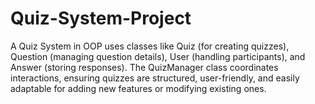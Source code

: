 # Quiz-System-Project
A Quiz System in OOP uses classes like Quiz (for creating quizzes), Question (managing question details), User (handling participants), and Answer (storing responses). The QuizManager class coordinates interactions, ensuring quizzes are structured, user-friendly, and easily adaptable for adding new features or modifying existing ones.
